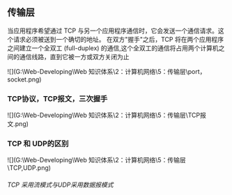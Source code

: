 ## 传输层

当应用程序希望通过 TCP 与另一个应用程序通信时，它会发送一个通信请求。这个请求必须被送到一个确切的地址。
在双方"握手"之后，TCP 将在两个应用程序之间建立一个全双工 (full-duplex) 的通信,这个全双工的通信将占用两个计算机之间的通信线路，直到它被一方或双方关闭为止

![](G:\Web-Developing\Web 知识体系\2：计算机网络\5：传输层\port，socket.png)

### TCP协议，TCP报文，三次握手

![](G:\Web-Developing\Web 知识体系\2：计算机网络\5：传输层\TCP报文.png)

### TCP 和 UDP的区别

![](G:\Web-Developing\Web 知识体系\2：计算机网络\5：传输层\TCP,UDP.png)

###### 											    TCP 采用流模式与UDP采用数据报模式 



